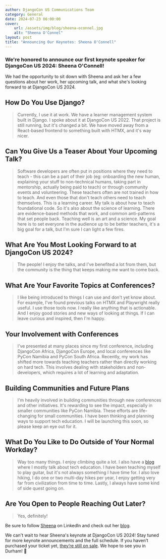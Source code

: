 ```yaml
---
author: DjangoCon US Communications Team
category: General
date: 2024-07-23 06:00:00
cover:
    url: /assets/img/blog/sheena-oconnel.jpg
    alt: "Sheena O'Connel"
layout: post
title: "Announcing Our Keynotes: Sheena O'Connell"
---
```


### We're honored to announce our first keynote speaker for DjangoCon US 2024: Sheena O'Connell!

We had the opportunity to sit down with Sheena and ask her a few questions about her work, her upcoming talk, and what she's looking forward to at DjangoCon US 2024.

## How Do You Use Django?

>Currently, I use it at work. We have a learner management system built in Django. I spoke about it at DjangoCon US 2022. That project is still running, but it's changed a bit. We have moved away from a React-based frontend to something built with HTMX, and it's way nicer.

## Can You Give Us a Teaser About Your Upcoming Talk?

>Software developers are often put in positions where they need to teach - this can be a part of their job (eg: onboarding the new human, explaining your stuff to non-technical humans, taking part in mentorship, actually being paid to teach) or through community events and volunteering. These teachers often are not trained in how to teach. And even those that don't teach others need to teach themselves. This is a learning career.
>My talk is about how to teach foundational code. So it's also about the science of learning. There are evidence-based methods that work, and common anti-patterns that set people back. Teaching well is an art and a science. My goal here is to set everyone in the audience up to be better teachers, it's a big goal for a talk, but I'm sure I can light a few fires.


## What Are You Most Looking Forward to at DjangoCon US 2024?

>The people! I enjoy the talks, and I've benefited a lot from them, but the community is the thing that keeps making me want to come back.

## What Are Your Favorite Topics at Conferences?

>I like being introduced to things I can use and don't yet know about. For example, I've found previous talks on HTMX and Playwright really useful. I use those tools now. I really like anything that is actionable. And I enjoy good stories and new ways of looking at things. If I can leave curious and inspired, then I'm happy.

## Your Involvement with Conferences

>I've presented at many places since my first conference, including DjangoCon Africa, DjangoCon Europe, and local conferences like PyCon Namibia and PyCon South Africa. Recently, my work has shifted more towards teaching teachers rather than directly working on hard tech. This involves dealing with stakeholders and non-developers, which requires a lot of learning and adaptation.

## Building Communities and Future Plans

>I'm heavily involved in building communities through new conferences and other initiatives. It's rewarding to see the impact, especially in smaller communities like PyCon Namibia. These efforts are life-changing for small communities. I have been thinking and planning ways to support tech education. I will be launching this soon, so please keep an eye out for it.

## What Do You Like to Do Outside of Your Normal Workday?

>Way too many things. I enjoy climbing quite a lot. I also have a [blog](http://sheenaoc.com/) where I mostly talk about tech education. I have been teaching myself to play guitar, but it's not always something I have time for.   I also love hiking, I do one or two multi-day hikes per year, I enjoy getting very far from civilization from time to time. Lastly, I always have some kind of side quest going on.

## Are You Open to People Reaching Out Later?

>Yes, definitely!

Be sure to follow [Sheena](https://www.linkedin.com/in/sheena-o-connell-0bb72527/) on LinkedIn and check out her [blog](http://sheenaoc.com/).

We can't wait to hear Sheena's keynote at DjangoCon US 2024! Stay tuned for more keynote announcements and the full schedule. If you haven’t purchased your ticket yet, [they’re still on sale](https://ti.to/defna/djangocon-us-2024). We hope to see you in Durham! 🐂
